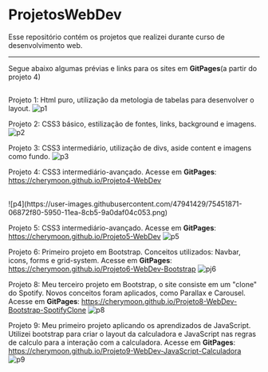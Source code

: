 # ProjetosWebDev
Esse repositório contém os projetos que realizei durante curso de desenvolvimento web.
<hr/>
 Segue abaixo algumas prévias e links para os sites em <b>GitPages</b>(a partir do projeto 4)
<h2></h2>

Projeto 1: Html puro, utilização da metologia de tabelas para desenvolver o layout.
![p1](https://user-images.githubusercontent.com/47941429/75451853-025b1200-5950-11ea-82d7-6d1d69e21ec7.png)

Projeto 2: CSS3 básico, estilização de fontes, links, background e imagens.
![p2](https://user-images.githubusercontent.com/47941429/75451863-04bd6c00-5950-11ea-8054-a99ed2ca5231.png)

Projeto 3: CSS3 intermediário, utilização de divs, aside content e imagens como fundo.
![p3](https://user-images.githubusercontent.com/47941429/75451869-05ee9900-5950-11ea-864a-b0ccd527a124.png)

Projeto 4: CSS3 intermediário-avançado.
Acesse em <b>GitPages</b>: https://cherymoon.github.io/Projeto4-WebDev
<h2></h2>
![p4](https://user-images.githubusercontent.com/47941429/75451871-06872f80-5950-11ea-8cb5-9a0daf04c053.png)


Projeto 5: CSS3 intermediário-avançado. 
Acesse em <b>GitPages</b>: https://cherymoon.github.io/Projeto5-WebDev
![p5](https://user-images.githubusercontent.com/47941429/75451875-0850f300-5950-11ea-8c19-59df5a8e14de.png)

Projeto 6: Primeiro projeto em Bootstrap. Conceitos utilizados: Navbar, icons, forms e grid-system. 
Acesse em <b>GitPages</b>: https://cherymoon.github.io/Projeto6-WebDev-Bootstrap
![pj6](https://user-images.githubusercontent.com/47941429/75640333-6bbe7780-5c13-11ea-9228-9ad9187ae29e.png)

Projeto 8: Meu terceiro projeto em Bootstrap, o site consiste em um "clone" do Spotify. Novos conceitos foram aplicados, como Parallax e Carousel.
Acesse em <b>GitPages</b>: https://cherymoon.github.io/Projeto8-WebDev-Bootstrap-SpotifyClone
![p8](https://user-images.githubusercontent.com/47941429/75913565-f250a000-5e31-11ea-83c0-9d7399708902.png)

Projeto 9: Meu primeiro projeto aplicando os aprendizados de JavaScript. Utilizei bootstrap para criar o layout da calculadora e JavaScript nas regras de calculo para a interação com a calculadora.
Acesse em <b>GitPages</b>: https://cherymoon.github.io/Projeto9-WebDev-JavaScript-Calculadora
![p9](https://user-images.githubusercontent.com/47941429/76132811-99c90080-5ff3-11ea-951e-f719ccdf7eca.png)









